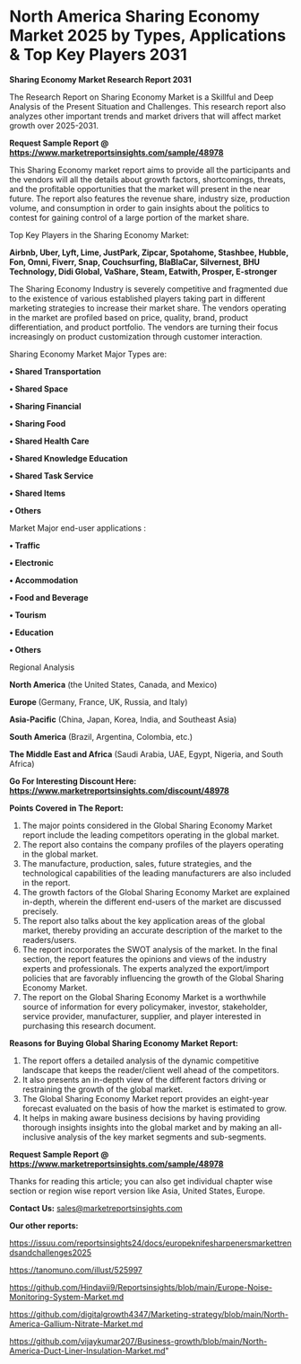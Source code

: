 # North America Sharing Economy Market 2025 by Types, Applications & Top Key Players 2031

<strong>Sharing Economy Market Research Report 2031</strong>

The Research Report on Sharing Economy Market is a Skillful and Deep Analysis of the Present Situation and Challenges. This research report also analyzes other important trends and market drivers that will affect market growth over 2025-2031.

<strong>Request Sample Report @ <a href=https://www.marketreportsinsights.com/sample/48978>https://www.marketreportsinsights.com/sample/48978</a></strong>

This Sharing Economy market report aims to provide all the participants and the vendors will all the details about growth factors, shortcomings, threats, and the profitable opportunities that the market will present in the near future. The report also features the revenue share, industry size, production volume, and consumption in order to gain insights about the politics to contest for gaining control of a large portion of the market share.

Top Key Players in the Sharing Economy Market:

<strong>Airbnb, Uber, Lyft, Lime, JustPark, Zipcar, Spotahome, Stashbee, Hubble, Fon, Omni, Fiverr, Snap, Couchsurfing, BlaBlaCar, Silvernest, BHU Technology, Didi Global, VaShare, Steam, Eatwith, Prosper, E-stronger</strong>

The Sharing Economy Industry is severely competitive and fragmented due to the existence of various established players taking part in different marketing strategies to increase their market share. The vendors operating in the market are profiled based on price, quality, brand, product differentiation, and product portfolio. The vendors are turning their focus increasingly on product customization through customer interaction.

Sharing Economy Market Major Types are:

<strong>•  Shared Transportation

•  Shared Space

•  Sharing Financial

•  Sharing Food

•  Shared Health Care

•  Shared Knowledge Education

•  Shared Task Service

•  Shared Items

•  Others</strong>

Market Major end-user applications :

<strong>•  Traffic

•  Electronic

•  Accommodation

•  Food and Beverage

•  Tourism

•  Education

•  Others</strong>

Regional Analysis

</u><strong><b>North America</b></strong> (the United States, Canada, and Mexico)

<strong><b>Europe </b></strong>(Germany, France, UK, Russia, and Italy)

<strong><b>Asia-Pacific</b></strong> (China, Japan, Korea, India, and Southeast Asia)

<strong><b>South America</b></strong> (Brazil, Argentina, Colombia, etc.)

<strong><b>The Middle East and Africa</b></strong> (Saudi Arabia, UAE, Egypt, Nigeria, and South Africa)

<strong>Go For Interesting Discount Here: <a href=https://www.marketreportsinsights.com/discount/48978>https://www.marketreportsinsights.com/discount/48978</a></strong>

<strong>Points Covered in The Report:</strong>
<ol>
  <li>The major points considered in the Global Sharing Economy Market report include the leading competitors operating in the global market.</li>
  <li>The report also contains the company profiles of the players operating in the global market.</li>
  <li>The manufacture, production, sales, future strategies, and the technological capabilities of the leading manufacturers are also included in the report.</li>
  <li>The growth factors of the Global Sharing Economy Market are explained in-depth, wherein the different end-users of the market are discussed precisely.</li>
  <li>The report also talks about the key application areas of the global market, thereby providing an accurate description of the market to the readers/users.</li>
  <li>The report incorporates the SWOT analysis of the market. In the final section, the report features the opinions and views of the industry experts and professionals. The experts analyzed the export/import policies that are favorably influencing the growth of the Global Sharing Economy Market.</li>
  <li>The report on the Global Sharing Economy Market is a worthwhile source of information for every policymaker, investor, stakeholder, service provider, manufacturer, supplier, and player interested in purchasing this research document.</li>
</ol>
<strong>Reasons for Buying Global Sharing Economy Market Report:</strong>

<ol>
  <li>The report offers a detailed analysis of the dynamic competitive landscape that keeps the reader/client well ahead of the competitors.</li>
  <li>It also presents an in-depth view of the different factors driving or restraining the growth of the global market.</li>
  <li>The Global Sharing Economy Market report provides an eight-year forecast evaluated on the basis of how the market is estimated to grow.</li>
  <li>It helps in making aware business decisions by having providing thorough insights insights into the global market and by making an all-inclusive analysis of the key market segments and sub-segments.</li>
</ol>
<strong>Request Sample Report @ <a href=https://www.marketreportsinsights.com/sample/48978>https://www.marketreportsinsights.com/sample/48978</a></strong>


Thanks for reading this article; you can also get individual chapter wise section or region wise report version like Asia, United States, Europe.

<strong>Contact Us:</strong>
sales@marketreportsinsights.com

<strong>Our other reports:</strong>

<a href=https://issuu.com/reportsinsights24/docs/europeknifesharpenersmarkettrendsandchallenges2025>https://issuu.com/reportsinsights24/docs/europeknifesharpenersmarkettrendsandchallenges2025</a>

<a href=https://tanomuno.com/illust/525997>https://tanomuno.com/illust/525997</a>

<a href=https://github.com/Hindavii9/Reportsinsights/blob/main/Europe-Noise-Monitoring-System-Market.md>https://github.com/Hindavii9/Reportsinsights/blob/main/Europe-Noise-Monitoring-System-Market.md</a>

<a href=https://github.com/digitalgrowth4347/Marketing-strategy/blob/main/North-America-Gallium-Nitrate-Market.md>https://github.com/digitalgrowth4347/Marketing-strategy/blob/main/North-America-Gallium-Nitrate-Market.md</a>

<a href=https://github.com/vijaykumar207/Business-growth/blob/main/North-America-Duct-Liner-Insulation-Market.md>https://github.com/vijaykumar207/Business-growth/blob/main/North-America-Duct-Liner-Insulation-Market.md</a>"
